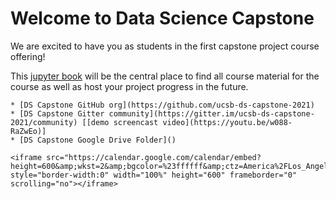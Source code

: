 # Welcome to Data Science Capstone

We are excited to have you as students in the first capstone project course offering!

This [jupyter book](https://jupyterbook.org) will be the central place to find all course material for the course as well as host your project progress in the future.

```{note}
* [DS Capstone GitHub org](https://github.com/ucsb-ds-capstone-2021)
* [DS Capstone Gitter community](https://gitter.im/ucsb-ds-capstone-2021/community) [[demo screencast video](https://youtu.be/w088-RaZwEo)]
* [DS Capstone Google Drive Folder]()
```

```{div} class-calendar
<iframe src="https://calendar.google.com/calendar/embed?height=600&amp;wkst=2&amp;bgcolor=%23ffffff&amp;ctz=America%2FLos_Angeles&amp;src=Y19tMGhib2E1MmQwaG8wN3BsYmxnaGxwOXIxc0Bncm91cC5jYWxlbmRhci5nb29nbGUuY29t&amp;src=dWNzYnB1YmxpY2NhbGVuZGFyQGdtYWlsLmNvbQ&amp;color=%23F4511E&amp;color=%23795548&amp;showTitle=0&amp;mode=WEEK&amp;showNav=1&amp;showDate=1&amp;showPrint=1&amp;showTabs=1&amp;showCalendars=1" style="border-width:0" width="100%" height="600" frameborder="0" scrolling="no"></iframe>
```
